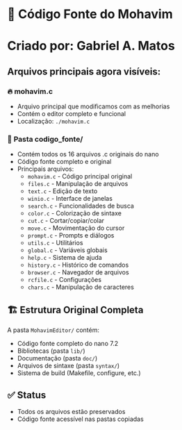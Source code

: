 # 📂 Código Fonte do Mohavim

# Criado por: Gabriel A. Matos

## Arquivos principais agora visíveis:

### 🔥 **mohavim.c**
- Arquivo principal que modificamos com as melhorias
- Contém o editor completo e funcional
- Localização: `./mohavim.c`

### 📁 **Pasta codigo_fonte/**
- Contém todos os 16 arquivos .c originais do nano
- Código fonte completo e original
- Principais arquivos:
  - `mohavim.c` - Código principal original 
  - `files.c` - Manipulação de arquivos
  - `text.c` - Edição de texto
  - `winio.c` - Interface de janelas
  - `search.c` - Funcionalidades de busca
  - `color.c` - Colorização de sintaxe
  - `cut.c` - Cortar/copiar/colar
  - `move.c` - Movimentação do cursor
  - `prompt.c` - Prompts e diálogos
  - `utils.c` - Utilitários
  - `global.c` - Variáveis globais
  - `help.c` - Sistema de ajuda
  - `history.c` - Histórico de comandos
  - `browser.c` - Navegador de arquivos
  - `rcfile.c` - Configurações
  - `chars.c` - Manipulação de caracteres

## 🏗️ Estrutura Original Completa
A pasta `MohavimEditor/` contém:
- Código fonte completo do nano 7.2
- Bibliotecas (pasta `lib/`)
- Documentação (pasta `doc/`)
- Arquivos de sintaxe (pasta `syntax/`)
- Sistema de build (Makefile, configure, etc.)

## ✅ Status
- Todos os arquivos estão preservados
- Código fonte acessível nas pastas copiadas
